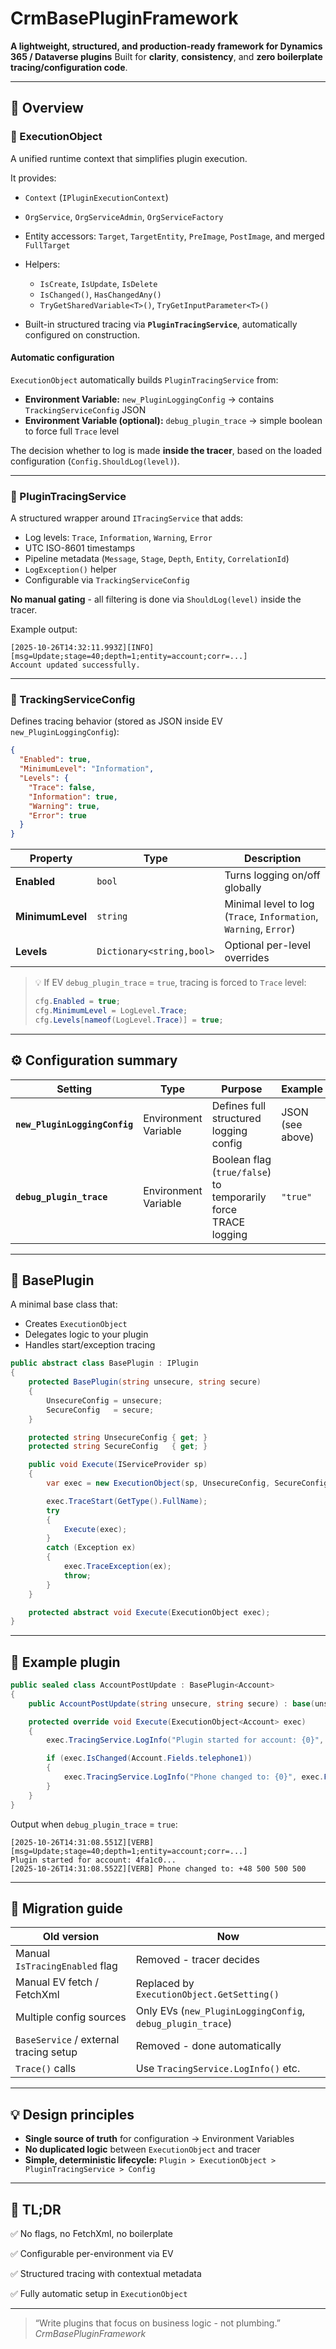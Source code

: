 # CrmBasePluginFramework

**A lightweight, structured, and production-ready framework for Dynamics 365 / Dataverse plugins**
Built for **clarity**, **consistency**, and **zero boilerplate tracing/configuration code**.

---

## 🚀 Overview

### 🔹 ExecutionObject

A unified runtime context that simplifies plugin execution.

It provides:

* `Context` (`IPluginExecutionContext`)
* `OrgService`, `OrgServiceAdmin`, `OrgServiceFactory`
* Entity accessors: `Target`, `TargetEntity`, `PreImage`, `PostImage`, and merged `FullTarget`
* Helpers:

  * `IsCreate`, `IsUpdate`, `IsDelete`
  * `IsChanged()`, `HasChangedAny()`
  * `TryGetSharedVariable<T>()`, `TryGetInputParameter<T>()`
* Built-in structured tracing via **`PluginTracingService`**, automatically configured on construction.

#### Automatic configuration

`ExecutionObject` automatically builds `PluginTracingService` from:

* **Environment Variable:** `new_PluginLoggingConfig` → contains `TrackingServiceConfig` JSON
* **Environment Variable (optional):** `debug_plugin_trace` → simple boolean to force full `Trace` level

The decision whether to log is made **inside the tracer**, based on the loaded configuration (`Config.ShouldLog(level)`).

---

### 🔹 PluginTracingService

A structured wrapper around `ITracingService` that adds:

* Log levels: `Trace`, `Information`, `Warning`, `Error`
* UTC ISO-8601 timestamps
* Pipeline metadata (`Message`, `Stage`, `Depth`, `Entity`, `CorrelationId`)
* `LogException()` helper
* Configurable via `TrackingServiceConfig`

**No manual gating** - all filtering is done via `ShouldLog(level)` inside the tracer.

Example output:

```
[2025-10-26T14:32:11.993Z][INFO][msg=Update;stage=40;depth=1;entity=account;corr=...]
Account updated successfully.
```

---

### 🔹 TrackingServiceConfig

Defines tracing behavior (stored as JSON inside EV `new_PluginLoggingConfig`):

```json
{
  "Enabled": true,
  "MinimumLevel": "Information",
  "Levels": {
    "Trace": false,
    "Information": true,
    "Warning": true,
    "Error": true
  }
}
```

| Property         | Type                      | Description                                                       |
| ---------------- | ------------------------- | ----------------------------------------------------------------- |
| **Enabled**      | `bool`                    | Turns logging on/off globally                                     |
| **MinimumLevel** | `string`                  | Minimal level to log (`Trace`, `Information`, `Warning`, `Error`) |
| **Levels**       | `Dictionary<string,bool>` | Optional per-level overrides                                      |

> 💡 If EV `debug_plugin_trace` = `true`, tracing is forced to `Trace` level:
>
> ```csharp
> cfg.Enabled = true;
> cfg.MinimumLevel = LogLevel.Trace;
> cfg.Levels[nameof(LogLevel.Trace)] = true;
> ```

---

## ⚙️ Configuration summary

| Setting                       | Type                 | Purpose                                                        | Example          |
| ----------------------------- | -------------------- | -------------------------------------------------------------- | ---------------- |
| **`new_PluginLoggingConfig`** | Environment Variable | Defines full structured logging config                         | JSON (see above) |
| **`debug_plugin_trace`**      | Environment Variable | Boolean flag (`true/false`) to temporarily force TRACE logging | `"true"`         |

---

## 🧱 BasePlugin

A minimal base class that:

* Creates `ExecutionObject`
* Delegates logic to your plugin
* Handles start/exception tracing

```csharp
public abstract class BasePlugin : IPlugin
{
    protected BasePlugin(string unsecure, string secure)
    {
        UnsecureConfig = unsecure;
        SecureConfig   = secure;
    }

    protected string UnsecureConfig { get; }
    protected string SecureConfig   { get; }

    public void Execute(IServiceProvider sp)
    {
        var exec = new ExecutionObject(sp, UnsecureConfig, SecureConfig);

        exec.TraceStart(GetType().FullName);
        try
        {
            Execute(exec);
        }
        catch (Exception ex)
        {
            exec.TraceException(ex);
            throw;
        }
    }

    protected abstract void Execute(ExecutionObject exec);
}
```

---

## 🧩 Example plugin

```csharp
public sealed class AccountPostUpdate : BasePlugin<Account>
{
    public AccountPostUpdate(string unsecure, string secure) : base(unsecure, secure) { }

    protected override void Execute(ExecutionObject<Account> exec)
    {
        exec.TracingService.LogInfo("Plugin started for account: {0}", exec.FullTargetEntity.Id);

        if (exec.IsChanged(Account.Fields.telephone1))
        {
            exec.TracingService.LogInfo("Phone changed to: {0}", exec.FullTargetEntity.telephone1);
        }
    }
}
```

Output when `debug_plugin_trace` = `true`:

```
[2025-10-26T14:31:08.551Z][VERB][msg=Update;stage=40;depth=1;entity=account;corr=...] 
Plugin started for account: 4fa1c0...
[2025-10-26T14:31:08.552Z][VERB] Phone changed to: +48 500 500 500
```

---

## 🧭 Migration guide

| Old version                            | Now                                                        |
| -------------------------------------- | ---------------------------------------------------------- |
| Manual `IsTracingEnabled` flag         | Removed - tracer decides                                   |
| Manual EV fetch / FetchXml             | Replaced by `ExecutionObject.GetSetting()`                 |
| Multiple config sources                | Only EVs (`new_PluginLoggingConfig`, `debug_plugin_trace`) |
| `BaseService` / external tracing setup | Removed - done automatically                               |
| `Trace()` calls                        | Use `TracingService.LogInfo()` etc.                        |

---

## 💡 Design principles

* **Single source of truth** for configuration → Environment Variables
* **No duplicated logic** between `ExecutionObject` and tracer
* **Simple, deterministic lifecycle:**
  `Plugin > ExecutionObject > PluginTracingService > Config`

---

## 🧠 TL;DR

✅ No flags, no FetchXml, no boilerplate

✅ Configurable per-environment via EV

✅ Structured tracing with contextual metadata

✅ Fully automatic setup in `ExecutionObject`


---

> “Write plugins that focus on business logic - not plumbing.”
> *CrmBasePluginFramework*

